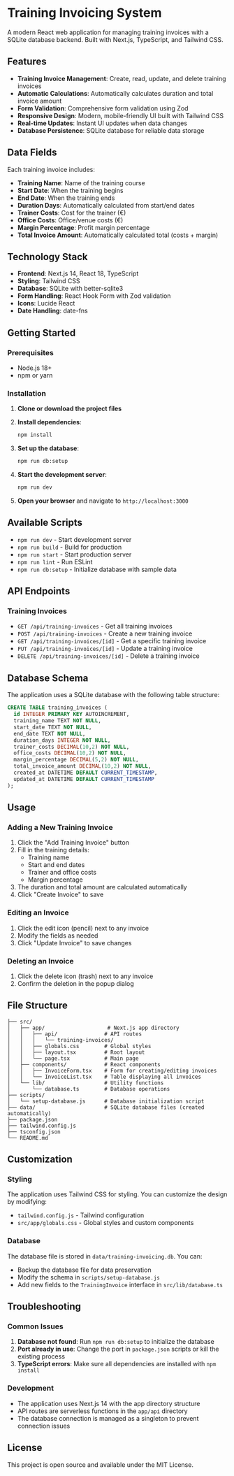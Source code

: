 # Training Invoicing System

A modern React web application for managing training invoices with a SQLite database backend. Built with Next.js, TypeScript, and Tailwind CSS.

## Features

- **Training Invoice Management**: Create, read, update, and delete training invoices
- **Automatic Calculations**: Automatically calculates duration and total invoice amount
- **Form Validation**: Comprehensive form validation using Zod
- **Responsive Design**: Modern, mobile-friendly UI built with Tailwind CSS
- **Real-time Updates**: Instant UI updates when data changes
- **Database Persistence**: SQLite database for reliable data storage

## Data Fields

Each training invoice includes:
- **Training Name**: Name of the training course
- **Start Date**: When the training begins
- **End Date**: When the training ends
- **Duration Days**: Automatically calculated from start/end dates
- **Trainer Costs**: Cost for the trainer (€)
- **Office Costs**: Office/venue costs (€)
- **Margin Percentage**: Profit margin percentage
- **Total Invoice Amount**: Automatically calculated total (costs + margin)

## Technology Stack

- **Frontend**: Next.js 14, React 18, TypeScript
- **Styling**: Tailwind CSS
- **Database**: SQLite with better-sqlite3
- **Form Handling**: React Hook Form with Zod validation
- **Icons**: Lucide React
- **Date Handling**: date-fns

## Getting Started

### Prerequisites

- Node.js 18+ 
- npm or yarn

### Installation

1. **Clone or download the project files**

2. **Install dependencies**:
   ```bash
   npm install
   ```

3. **Set up the database**:
   ```bash
   npm run db:setup
   ```

4. **Start the development server**:
   ```bash
   npm run dev
   ```

5. **Open your browser** and navigate to `http://localhost:3000`

## Available Scripts

- `npm run dev` - Start development server
- `npm run build` - Build for production
- `npm run start` - Start production server
- `npm run lint` - Run ESLint
- `npm run db:setup` - Initialize database with sample data

## API Endpoints

### Training Invoices

- `GET /api/training-invoices` - Get all training invoices
- `POST /api/training-invoices` - Create a new training invoice
- `GET /api/training-invoices/[id]` - Get a specific training invoice
- `PUT /api/training-invoices/[id]` - Update a training invoice
- `DELETE /api/training-invoices/[id]` - Delete a training invoice

## Database Schema

The application uses a SQLite database with the following table structure:

```sql
CREATE TABLE training_invoices (
  id INTEGER PRIMARY KEY AUTOINCREMENT,
  training_name TEXT NOT NULL,
  start_date TEXT NOT NULL,
  end_date TEXT NOT NULL,
  duration_days INTEGER NOT NULL,
  trainer_costs DECIMAL(10,2) NOT NULL,
  office_costs DECIMAL(10,2) NOT NULL,
  margin_percentage DECIMAL(5,2) NOT NULL,
  total_invoice_amount DECIMAL(10,2) NOT NULL,
  created_at DATETIME DEFAULT CURRENT_TIMESTAMP,
  updated_at DATETIME DEFAULT CURRENT_TIMESTAMP
);
```

## Usage

### Adding a New Training Invoice

1. Click the "Add Training Invoice" button
2. Fill in the training details:
   - Training name
   - Start and end dates
   - Trainer and office costs
   - Margin percentage
3. The duration and total amount are calculated automatically
4. Click "Create Invoice" to save

### Editing an Invoice

1. Click the edit icon (pencil) next to any invoice
2. Modify the fields as needed
3. Click "Update Invoice" to save changes

### Deleting an Invoice

1. Click the delete icon (trash) next to any invoice
2. Confirm the deletion in the popup dialog

## File Structure

```
├── src/
│   ├── app/                    # Next.js app directory
│   │   ├── api/               # API routes
│   │   │   └── training-invoices/
│   │   ├── globals.css        # Global styles
│   │   ├── layout.tsx         # Root layout
│   │   └── page.tsx           # Main page
│   ├── components/            # React components
│   │   ├── InvoiceForm.tsx    # Form for creating/editing invoices
│   │   └── InvoiceList.tsx    # Table displaying all invoices
│   └── lib/                   # Utility functions
│       └── database.ts        # Database operations
├── scripts/
│   └── setup-database.js      # Database initialization script
├── data/                      # SQLite database files (created automatically)
├── package.json
├── tailwind.config.js
├── tsconfig.json
└── README.md
```

## Customization

### Styling

The application uses Tailwind CSS for styling. You can customize the design by modifying:
- `tailwind.config.js` - Tailwind configuration
- `src/app/globals.css` - Global styles and custom components

### Database

The database file is stored in `data/training-invoicing.db`. You can:
- Backup the database file for data preservation
- Modify the schema in `scripts/setup-database.js`
- Add new fields to the `TrainingInvoice` interface in `src/lib/database.ts`

## Troubleshooting

### Common Issues

1. **Database not found**: Run `npm run db:setup` to initialize the database
2. **Port already in use**: Change the port in `package.json` scripts or kill the existing process
3. **TypeScript errors**: Make sure all dependencies are installed with `npm install`

### Development

- The application uses Next.js 14 with the app directory structure
- API routes are serverless functions in the `app/api` directory
- The database connection is managed as a singleton to prevent connection issues

## License

This project is open source and available under the MIT License. 